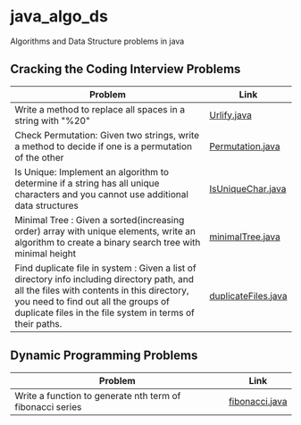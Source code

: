 # java_algo_ds
Algorithms and Data Structure problems in java

## Cracking the Coding Interview Problems
| Problem| Link |
| -------------------| -----|
|Write a method to replace all spaces in a string with "%20" | [Urlify.java](crackingthecode/Urlify.java) | 
|Check Permutation: Given two strings, write a method to decide if one is a permutation of the other | [Permutation.java](crackingthecode/Permutation.java) | 
|Is Unique: Implement an algorithm to determine if a string has all unique characters and you cannot use additional data structures | [IsUniqueChar.java](crackingthecode/IsUniqueChar.java) | 
| Minimal Tree : Given a sorted(increasing order) array with unique elements, write an algorithm to create a binary search tree with minimal height | [minimalTree.java](crackingthecode/minimalTree.java) |
| Find duplicate file in system  : Given a list of directory info including directory path, and all the files with contents in this directory, you need to find out all the groups of duplicate files in the file system in terms of their paths. | [duplicateFiles.java](crackingthecode/duplicateFiles.java) |


## Dynamic Programming Problems
| Problem| Link |
| -------------------| -----|
|Write a function to generate nth term of fibonacci series| [fibonacci.java](dynamicProgramming/Fibonacci.java) | 
